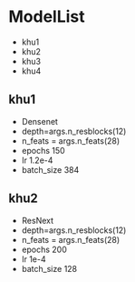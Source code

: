 # ModelList

* khu1
* khu2
* khu3
* khu4

##  khu1

* Densenet
* depth=args.n_resblocks(12)
* n_feats = args.n_feats(28)
* epochs 150
* lr 1.2e-4
* batch_size 384

##  khu2

* ResNext
* depth=args.n_resblocks(12)
* n_feats = args.n_feats(28)
* epochs 200
* lr 1e-4
* batch_size 128
